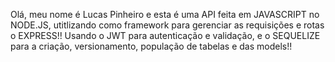 Olá, meu nome é Lucas Pinheiro e esta é uma API feita em JAVASCRIPT no NODE.JS, utitlizando como framework para gerenciar as requisições e rotas o EXPRESS!! Usando o JWT para autenticação e validação, e o SEQUELIZE para a criação, versionamento, população de tabelas e das models!!